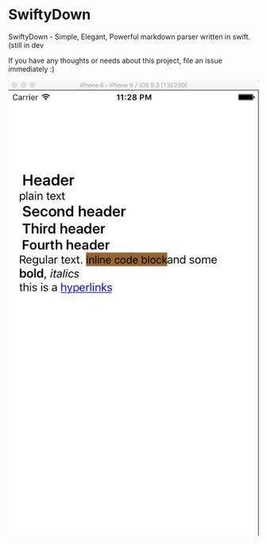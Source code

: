 # SwiftyDown
SwiftyDown - Simple, Elegant, Powerful markdown parser written in swift. (still in dev

If you have any thoughts or needs about this project, file an issue immediately :)

![](https://raw.githubusercontent.com/aaaron7/SwiftyDown/master/SwiftyDownExample/screenshots.png)
